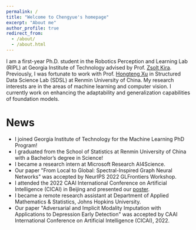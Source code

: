 ```yaml
---
permalink: /
title: "Welcome to Chengyue's homepage"
excerpt: "About me"
author_profile: true
redirect_from: 
  - /about/
  - /about.html
---
```


I am a first-year Ph.D. student in the Robotics Perception and Learning Lab (RIPL) at Georgia Institute of Technology advised by Prof. [Zsolt Kira](https://faculty.cc.gatech.edu/~zk15/). Previously, I was fortunate to work with Prof. [Hongteng Xu](https://hongtengxu.github.io/) in Structured Data Science Lab (SDSL) at Renmin University of China. My research interests are in the areas of machine learning and computer vision. I currently work on enhancing the adaptability and generalization capabilities of foundation models.

News
======
- I joined Georgia Institute of Technology for the Machine Learning PhD Program!
- I graduated from the School of Statistics at Renmin University of China with a Bachelor’s degree in Science!
- I became a research intern at Microsoft Research AI4Science.
- Our paper "From Local to Global: Spectral-Inspired Graph Neural Networks" was accepted by NeurIPS 2022 GLFrontiers Workshop.
- I attended the 2022 CAAI International Conference on Artificial Intelligence (CICAI) in Beijing and presented our [poster](https://chengyuehuang511.github.io/files/poster.pdf).
- I became a remote research assistant at Department of Applied Mathematics & Statistics, Johns Hopkins University.
- Our paper "Adversarial and Implicit Modality Imputation with Applications to Depression Early Detection" was accepted by CAAI International Conference on Artificial Intelligence (CICAI), 2022.

